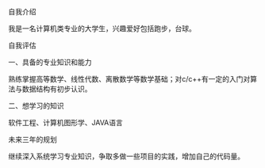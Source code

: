 自我介绍

我是一名计算机类专业的大学生，兴趣爱好包括跑步，台球。

自我评估

一、具备的专业知识和能力

  熟练掌握高等数学、线性代数、离散数学等数学基础；对c/c++有一定的入门对算法与数据结构有初步认识。

二、想学习的知识

  软件工程、计算机图形学、JAVA语言

未来三年的规划

  继续深入系统学习专业知识，争取多做一些项目的实践，增加自己的代码量。
<!---
qingmu177/qingmu177 is a ✨ special ✨ repository because its `README.md` (this file) appears on your GitHub profile.
You can click the Preview link to take a look at your changes.
--->
